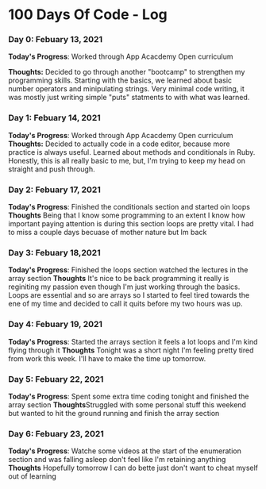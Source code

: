 # 100 Days Of Code - Log

### Day 0: Febuary 13, 2021


**Today's Progress**: Worked through App Acacdemy Open curriculum

**Thoughts:** Decided to go through another "bootcamp" to strengthen my programming skills. Starting with the basics, we learned about basic number operators and minipulating strings. Very minimal code writing, it was mostly just writing simple "puts" statments to with what was learned.

### Day 1: Febuary 14, 2021

**Today's Progress**: Worked through App Acacdemy Open curriculum
**Thoughts:** Decided to actually code in a code editor, because more practice is always useful. Learned about methods and conditionals in Ruby. Honestly, this is all really basic to me, but, I'm trying to keep my head on straight and push through. 

### Day 2: Febuary 17, 2021
**Today's Progress**: Finished the conditionals section and started oin loops
**Thoughts** Being that I know some programming to an extent I know how important paying attention is during this section loops are pretty vital. I had to miss a couple days becuase of mother nature but Im back 

### Day 3: Febuary 18,2021
**Today's Progress**: Finished the loops section watched the lectures in the array section
**Thoughts** It's nice to be back programming it really is reginiting my passion even though I'm just working through the basics. Loops are essential and so are arrays so I started to feel tired towards the ene of my time and decided to call it quits before my two hours was up.

### Day 4: Febuary 19, 2021
**Today's Progress**: Started the arrays section it feels a lot loops and I'm kind flying through it
**Thoughts** Tonight was a short night I'm feeling pretty tired from work this week. I'll have to make the time up tomorrow.

### Day 5: Febuary 22, 2021
**Today's Progress**: Spent some extra time coding tonight and finished the array section
**Thoughts**Struggled with some personal stuff this weekend but wanted to hit the ground running and finish the array section

### Day 6: Febuary 23, 2021
**Today's Progress**: Watche some videos at the start of the enumeration section and was falling asleep don't feel like I'm retaining anything
**Thoughts** Hopefully tomorrow I can do bette just don't want to cheat myself out of learning
